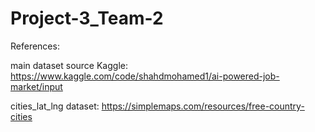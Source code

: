 # Project-3_Team-2

References: 

main dataset source Kaggle: https://www.kaggle.com/code/shahdmohamed1/ai-powered-job-market/input

cities_lat_lng dataset: https://simplemaps.com/resources/free-country-cities
